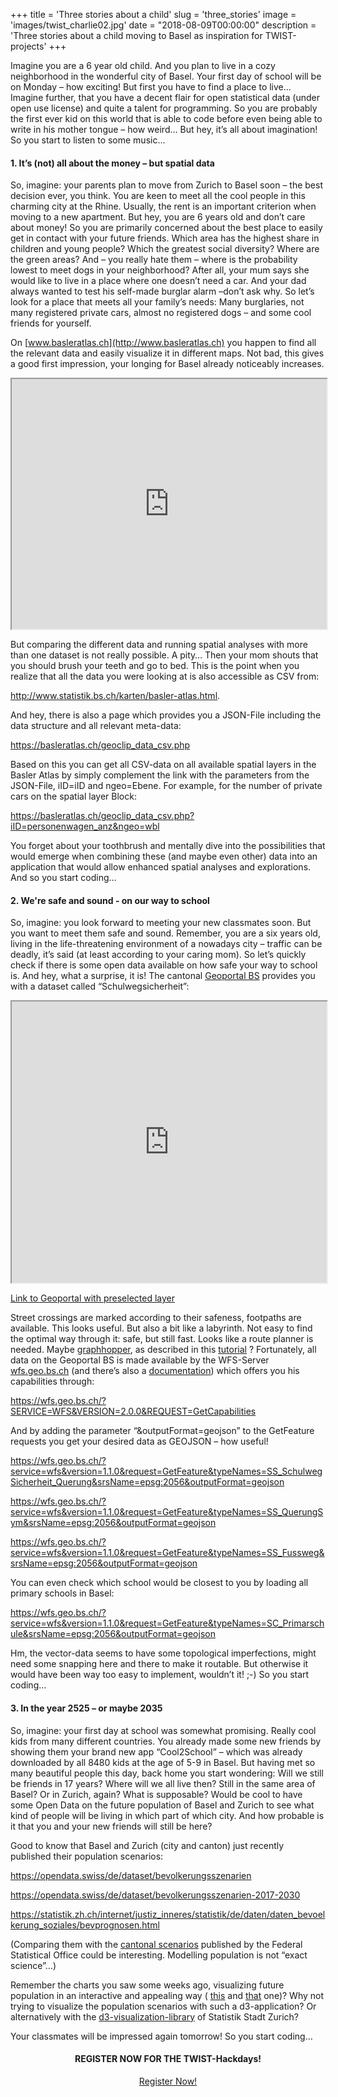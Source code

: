 +++
title = 'Three stories about a child'
slug = 'three_stories'
image = 'images/twist_charlie02.jpg'
date = "2018-08-09T00:00:00"
description = 'Three stories about a child moving to Basel as inspiration for TWIST-projects'
+++

Imagine you are a 6 year old child. And you plan to live in a cozy neighborhood in the wonderful city of Basel. Your first day of school will be on Monday – how exciting! But first you have to find a place to live... Imagine further, that you have a decent flair for open statistical data (under open use license) and quite a talent for programming. So you are probably the first ever kid on this world that is able to code before even being able to write in his mother tongue – how weird… But hey, it’s all about imagination! So you start to listen to some music…

#### 1. It’s (not) all about the money – but spatial data

So, imagine: your parents plan to move from Zurich to Basel soon – the best decision ever, you think. You are keen to meet all the cool people in this charming city at the Rhine. Usually, the rent is an important criterion when moving to a new apartment. But hey, you are 6 years old and don’t care about money! So you are primarily concerned about the best place to easily get in contact with your future friends. Which area has the highest share in children and young people? Which the greatest social diversity? Where are the green areas? And – you really hate them – where is the probability lowest to meet dogs in your neighborhood? After all, your mum says she would like to live in a place where one doesn’t need a car. And your dad always wanted to test his self-made burglar alarm –don’t ask why. So let’s look for a place that meets all your family’s needs: Many burglaries, not many registered private cars, almost no registered dogs – and some cool friends for yourself.

On [www.basleratlas.ch](http://www.basleratlas.ch) you happen to find all the relevant data and easily visualize it in different maps. Not bad, this gives a good first impression, your longing for Basel already noticeably increases.

<iframe src="https://basleratlas.ch/index.php?indics=11_fahrzeuge.11_motorisierungsgrad&serie=2016&indics2=11_fahrzeuge.personenwagen_anz&serie2=2016&view=map5&lang=de&maponly=1" width="100%" height="400"></iframe> 

But comparing the different data and running spatial analyses with more than one dataset is not really possible. A pity… Then your mom shouts that you should brush your teeth and go to bed. This is the point when you realize that all the data you were looking at is also accessible as CSV from:

http://www.statistik.bs.ch/karten/basler-atlas.html. 

And hey, there is also a page which provides you a JSON-File including the data structure and all relevant meta-data:

https://basleratlas.ch/geoclip_data_csv.php

Based on this you can get all CSV-data on all available spatial layers in the Basler Atlas by simply complement the link with the parameters from the JSON-File, iID=iID and ngeo=Ebene. For example, for the number of private cars on the spatial layer Block: 

https://basleratlas.ch/geoclip_data_csv.php?iID=personenwagen_anz&ngeo=wbl

You forget about your toothbrush and mentally dive into the possibilities that would emerge when combining these (and maybe even other) data into an application that would allow enhanced spatial analyses and explorations. And so you start coding…

#### 2. We're safe and sound - on our way to school

So, imagine: you look forward to meeting your new classmates soon. But you want to meet them safe and sound. Remember, you are a six years old, living in the life-threatening environment of a nowadays city – traffic can be deadly, it’s said (at least according to your caring mom). So let’s quickly check if there is some open data available on how safe your way to school is. And hey, what a surprise, it is! The cantonal [Geoportal BS](http://geo.bs.ch/) provides you with a dataset called “Schulwegsicherheit”:

<iframe src="https://map.geo.bs.ch/?lang=de&baselayer_ref=Grundkarte%20grau&tree_groups=Schulwegsicherheit&tree_group_layers_Schulwegsicherheit=SS_Querung%2CSS_Fussweg&map_x=2612208&map_y=1267258&map_zoom=4" width="100%" height="450"></iframe> 

[Link to Geoportal with preselected layer](https://map.geo.bs.ch/?lang=de&baselayer_ref=Grundkarte%20grau&tree_groups=Schulwegsicherheit&tree_group_layers_Schulwegsicherheit=SS_Querung%2CSS_Fussweg&map_x=2612208&map_y=1267258&map_zoom=4)

Street crossings are marked according to their safeness, footpaths are available. This looks useful. But also a bit like a labyrinth. Not easy to find the optimal way through it: safe, but still fast. Looks like a route planner is needed. Maybe [graphhopper](http://grapphopper.com), as described in this [tutorial](http://www.liedman.net/leaflet-routing-machine/tutorials/alternative-routers/) ? Fortunately, all data on the Geoportal BS is made available by the WFS-Server [wfs.geo.bs.ch](http://wfs.geo.bs.ch) (and there’s also a [documentation](http://www.geo.bs.ch/geodaten/geodienste/wfsbs.html)) which offers you his capabilities through:

https://wfs.geo.bs.ch/?SERVICE=WFS&VERSION=2.0.0&REQUEST=GetCapabilities 

And by adding the parameter “&outputFormat=geojson” to the GetFeature requests you get your desired data as GEOJSON – how useful!

https://wfs.geo.bs.ch/?service=wfs&version=1.1.0&request=GetFeature&typeNames=SS_SchulwegSicherheit_Querung&srsName=epsg:2056&outputFormat=geojson

https://wfs.geo.bs.ch/?service=wfs&version=1.1.0&request=GetFeature&typeNames=SS_QuerungSym&srsName=epsg:2056&outputFormat=geojson

https://wfs.geo.bs.ch/?service=wfs&version=1.1.0&request=GetFeature&typeNames=SS_Fussweg&srsName=epsg:2056&outputFormat=geojson

You can even check which school would be closest to you by loading all primary schools in Basel:

https://wfs.geo.bs.ch/?service=wfs&version=1.1.0&request=GetFeature&typeNames=SC_Primarschule&srsName=epsg:2056&outputFormat=geojson 

Hm, the vector-data seems to have some topological imperfections, might need some snapping here and there to make it routable. But otherwise it would have been way too easy to implement, wouldn’t it! ;-) So you start coding…

####  3. In the year 2525 – or maybe 2035

So, imagine: your first day at school was somewhat promising. Really cool kids from many different countries. You already made some new friends by showing them your brand new app “Cool2School” – which was already downloaded by all 8480 kids at the age of 5-9 in Basel. But having met so many beautiful people this day, back home you start wondering: Will we still be friends in 17 years? Where will we all live then? Still in the same area of Basel? Or in Zurich, again? What is supposable? Would be cool to have some Open Data on the future population of Basel and Zurich to see what kind of people will be living in which part of which city. And how probable is it that you and your new friends will still be here?

Good to know that Basel and Zurich (city and canton) just recently published their population scenarios:

https://opendata.swiss/de/dataset/bevolkerungsszenarien

https://opendata.swiss/de/dataset/bevolkerungsszenarien-2017-2030

https://statistik.zh.ch/internet/justiz_inneres/statistik/de/daten/daten_bevoelkerung_soziales/bevprognosen.html

(Comparing them with the [cantonal scenarios](https://www.bfs.admin.ch/bfs/de/home/statistiken/bevoelkerung/zukuenftige-entwicklung/kantonale-szenarien.html) published by the Federal Statistical Office could be interesting. Modelling population is not “exact science”…)

Remember the charts you saw some weeks ago, visualizing future population in an interactive and appealing way ( [this](https://service.destatis.de/bevoelkerungspyramide/) and [that](https://service.destatis.de/laenderpyramiden/) one)? Why not trying to visualize the population scenarios with such a d3-application? Or alternatively with the [d3-visualization-library](https://statistikstadtzuerich.github.io/sszvis/#/beginners) of Statistik Stadt Zurich?  


Your classmates will be impressed again tomorrow! So you start coding…

<center><h4>REGISTER NOW FOR THE TWIST-Hackdays!</h4></center>

<center><a target="_blank" href="https://www.eventbrite.de/e/twist-2018-tickets-44099503803" class="button back alt2">Register Now!</a></center>
